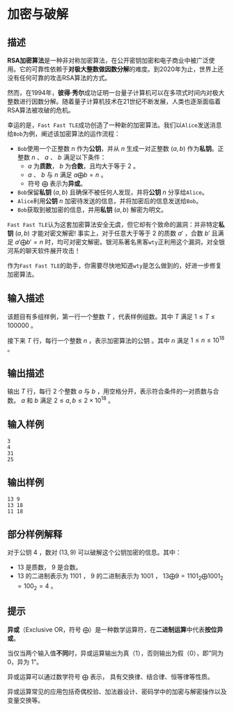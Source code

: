 # 加密与破解
## 描述

**RSA加密算法**是一种非对称加密算法，在公开密钥加密和电子商业中被广泛使用。它的可靠性依赖于**对极大整数做因数分解**的难度。到2020年为止，世界上还没有任何可靠的攻击RSA算法的方式。

然而，在1994年，**彼得·秀尔**成功证明一台量子计算机可以在多项式时间内对极大整数进行因数分解。随着量子计算机技术在21世纪不断发展，人类也逐渐面临着RSA算法被攻破的危机。

幸运的是，`Fast Fast TLE`成功创造了一种新的加密算法。我们以`Alice`发送消息给`Bob`为例，阐述该加密算法的运作流程：

- `Bob`使用一个正整数 $n$ 作为**公钥**，并从 $n$ 生成一对正整数 $(a,b)$ 作为**私钥**。正整数 $n$ 、 $a$ 、 $b$ 满足以下条件：
  - $a$ 为**质数**， $b$ 为**合数**，且均大于等于 $2$ 。
  - $a$ 、 $b$ 与 $n$ 满足 $a \bigoplus b = n$ 。
  - 符号 $\bigoplus$ 表示为**异或**。
- `Bob`保留**私钥** $(a,b)$ 且确保不被任何人发现，并将**公钥** $n$ 分享给`Alice`。
- `Alice`利用**公钥** $n$ 加密待发送的信息，并将加密后的信息发送给`Bob`。
- `Bob`获取到被加密的信息，并用**私钥** $(a,b)$ 解密为明文。

`Fast Fast TLE`认为这套加密算法安全无虞，但它却有个致命的漏洞：并非特定**私钥** $(a,b)$ 才能对密文解密!  事实上，对于任意大于等于 $2$ 的质数 $a'$ ，合数 $b'$ 且满足 $a' \bigoplus b' = n$ 时，均可对密文解密。银河系著名黑客`wty`正利用这个漏洞，对全银河系的聊天软件展开攻击！

作为`Fast Fast TLE`的助手，你需要尽快地知道`wty`是怎么做到的，好进一步修复加密算法。

## 输入描述
该题目有多组样例，第一行一个整数 $T$ ，代表样例组数。其中 $T$ 满足 $1 \le T \le 100000$ 。

接下来 $T$ 行，每行一个整数 $n$ ，表示加密算法的公钥 。其中 $n$ 满足 $1 \le n \le 10^{18}$ 。

## 输出描述
输出 $T$ 行，每行 $2$ 个整数 $a$ 与 $b$ ，用空格分开，表示符合条件的一对质数与合数。 $a$ 和 $b$ 满足 $2 \le a,b \le  2\times 10^{18}$ 。

## 输入样例

```
3
4
31
25
```

## 输出样例

```
13 9
13 18
11 18
```

## 部分样例解释
对于公钥 $4$ ，数对 $(13, 9)$ 可以破解这个公钥加密的信息。其中：

- $13$ 是质数， $9$ 是合数。
- $13$ 的二进制表示为 $1101$ ， $9$ 的二进制表示为 $1001$  ， $13 \bigoplus 9 = 1101_{2} \bigoplus 1001_{2}=100_{2}=4$ 。

## 提示

**异或**（Exclusive OR，符号 $\bigoplus$​）是一种数学运算符，在**二进制运算**中代表**按位异或**。 

当仅当两个输入值**不同**时，异或运算输出为真（1），否则输出为假（0），即”同为 0，异为 1”。

异或运算可以通过数学符号 $\bigoplus$ 表示， 具有交换律、结合律、恒等律等性质。 

异或运算常见的应用包括奇偶校验、加法器设计、密码学中的加密与解密操作以及变量交换等。
